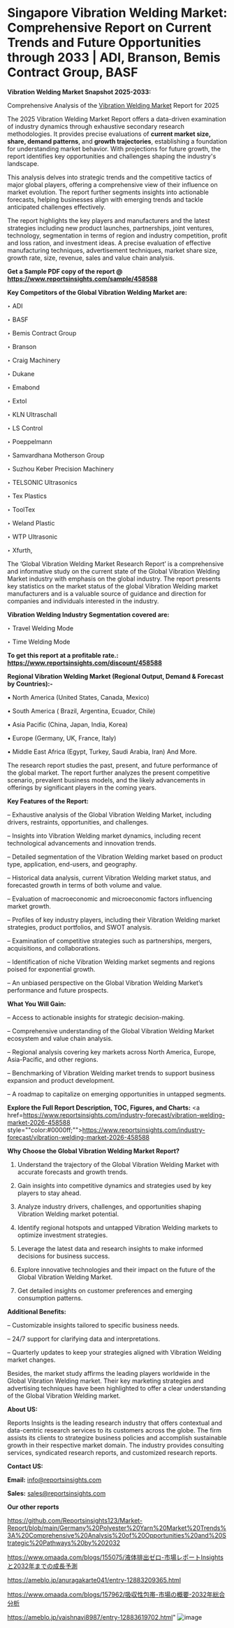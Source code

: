 # Singapore Vibration Welding Market: Comprehensive Report on Current Trends and Future Opportunities through 2033 | ADI, Branson, Bemis Contract Group, BASF

<strong>Vibration Welding Market Snapshot 2025-2033:</strong>

Comprehensive Analysis of the <a href=https://www.reportsinsights.com/sample/458588>Vibration Welding Market</a> Report for 2025

The 2025 Vibration Welding Market Report offers a data-driven examination of industry dynamics through exhaustive secondary research methodologies. It provides precise evaluations of <strong>current market size, share, demand patterns</strong>, and <strong>growth trajectories</strong>, establishing a foundation for understanding market behavior. With projections for future growth, the report identifies key opportunities and challenges shaping the industry's landscape.

This analysis delves into strategic trends and the competitive tactics of major global players, offering a comprehensive view of their influence on market evolution. The report further segments insights into actionable forecasts, helping businesses align with emerging trends and tackle anticipated challenges effectively.

The report highlights the key players and manufacturers and the latest strategies including new product launches, partnerships, joint ventures, technology, segmentation in terms of region and industry competition, profit and loss ration, and investment ideas. A precise evaluation of effective manufacturing techniques, advertisement techniques, market share size, growth rate, size, revenue, sales and value chain analysis.

<strong>Get a Sample PDF copy of the report @ <a href=https://www.reportsinsights.com/sample/458588 style=color:#0000ff;>https://www.reportsinsights.com/sample/458588</a></strong>

<strong>Key Competitors of the Global Vibration Welding Market are:</strong>

‣ ADI

‣ BASF

‣ Bemis Contract Group

‣ Branson

‣ Craig Machinery

‣ Dukane

‣ Emabond

‣ Extol

‣ KLN Ultraschall

‣ LS Control

‣ Poeppelmann

‣ Samvardhana Motherson Group

‣ Suzhou Keber Precision Machinery

‣ TELSONIC Ultrasonics

‣ Tex Plastics

‣ ToolTex

‣ Weland Plastic

‣ WTP Ultrasonic

‣ Xfurth,

The ‘Global Vibration Welding Market Research Report’ is a comprehensive and informative study on the current state of the Global Vibration Welding Market industry with emphasis on the global industry. The report presents key statistics on the market status of the global Vibration Welding market manufacturers and is a valuable source of guidance and direction for companies and individuals interested in the industry.

<strong>Vibration Welding Industry Segmentation covered are:</strong>

‣ Travel Welding Mode

‣ Time Welding Mode

<strong>To get this report at a profitable rate.: <a href=https://www.reportsinsights.com/discount/458588 style=color:#0000ff;>https://www.reportsinsights.com/discount/458588</a></strong>

<strong>Regional Vibration Welding Market (Regional Output, Demand &amp; Forecast by Countries):-</strong>

• North America (United States, Canada, Mexico)

• South America ( Brazil, Argentina, Ecuador, Chile)

• Asia Pacific (China, Japan, India, Korea)

• Europe (Germany, UK, France, Italy)

• Middle East Africa (Egypt, Turkey, Saudi Arabia, Iran) And More.

The research report studies the past, present, and future performance of the global market. The report further analyzes the present competitive scenario, prevalent business models, and the likely advancements in offerings by significant players in the coming years.

<strong>Key Features of the Report:</strong>

– Exhaustive analysis of the Global Vibration Welding Market, including drivers, restraints, opportunities, and challenges.

– Insights into Vibration Welding market dynamics, including recent technological advancements and innovation trends.

– Detailed segmentation of the Vibration Welding market based on product type, application, end-users, and geography.

– Historical data analysis, current Vibration Welding market status, and forecasted growth in terms of both volume and value.

– Evaluation of macroeconomic and microeconomic factors influencing market growth.

– Profiles of key industry players, including their Vibration Welding market strategies, product portfolios, and SWOT analysis.

– Examination of competitive strategies such as partnerships, mergers, acquisitions, and collaborations.

– Identification of niche Vibration Welding market segments and regions poised for exponential growth.

– An unbiased perspective on the Global Vibration Welding Market’s performance and future prospects.

<strong>What You Will Gain:</strong>

– Access to actionable insights for strategic decision-making.

– Comprehensive understanding of the Global Vibration Welding Market ecosystem and value chain analysis.

– Regional analysis covering key markets across North America, Europe, Asia-Pacific, and other regions.

– Benchmarking of Vibration Welding market trends to support business expansion and product development.

– A roadmap to capitalize on emerging opportunities in untapped segments.

<strong>Explore the Full Report Description, TOC, Figures, and Charts:</strong>
<a href=https://www.reportsinsights.com/industry-forecast/vibration-welding-market-2026-458588 style=""color:#0000ff;"">https://www.reportsinsights.com/industry-forecast/vibration-welding-market-2026-458588</a>

<strong>Why Choose the Global Vibration Welding Market Report?</strong>

1. Understand the trajectory of the Global Vibration Welding Market with accurate forecasts and growth trends.

2. Gain insights into competitive dynamics and strategies used by key players to stay ahead.

3. Analyze industry drivers, challenges, and opportunities shaping Vibration Welding market potential.

4. Identify regional hotspots and untapped Vibration Welding markets to optimize investment strategies.

5. Leverage the latest data and research insights to make informed decisions for business success.

6. Explore innovative technologies and their impact on the future of the Global Vibration Welding Market.

7. Get detailed insights on customer preferences and emerging consumption patterns.

<strong>Additional Benefits:</strong>

– Customizable insights tailored to specific business needs.

– 24/7 support for clarifying data and interpretations.

– Quarterly updates to keep your strategies aligned with Vibration Welding market changes.

Besides, the market study affirms the leading players worldwide in the Global Vibration Welding market. Their key marketing strategies and advertising techniques have been highlighted to offer a clear understanding of the Global Vibration Welding market.

<strong><strong>About US</strong>:</strong>

Reports Insights is the leading research industry that offers contextual and data-centric research services to its customers across the globe. The firm assists its clients to strategize business policies and accomplish sustainable growth in their respective market domain. The industry provides consulting services, syndicated research reports, and customized research reports.

<strong>Contact US:</strong>

<p class=><b>Email:</b> <a href=mailto:info@reportsinsights.com>info@reportsinsights.com</a></p>
<p class=><b>Sales:</b> <a href=mailto:sales@reportsinsights.com>sales@reportsinsights.com</a></p>

<strong>Our other reports</strong>

<a href=https://github.com/Reportsinsights123/Market-Report/blob/main/Germany%20Polyester%20Yarn%20Market%20Trends%3A%20Comprehensive%20Analysis%20of%20Opportunities%20and%20Strategic%20Pathways%20by%202032>https://github.com/Reportsinsights123/Market-Report/blob/main/Germany%20Polyester%20Yarn%20Market%20Trends%3A%20Comprehensive%20Analysis%20of%20Opportunities%20and%20Strategic%20Pathways%20by%202032</a>

<a href=https://www.omaada.com/blogs/155075/液体排出ゼロ-市場レポートInsightsと2032年までの成長予測>https://www.omaada.com/blogs/155075/液体排出ゼロ-市場レポートInsightsと2032年までの成長予測</a>

<a href=https://ameblo.jp/anuragakarte041/entry-12883209365.html>https://ameblo.jp/anuragakarte041/entry-12883209365.html</a>

<a href=https://www.omaada.com/blogs/157962/吸収性包帯-市場の概要-2032年総合分析>https://www.omaada.com/blogs/157962/吸収性包帯-市場の概要-2032年総合分析</a>

<a href=https://ameblo.jp/vaishnavi8987/entry-12883619702.html>https://ameblo.jp/vaishnavi8987/entry-12883619702.html</a>"
![image](https://github.com/user-attachments/assets/58d7ac04-2d84-4dca-af86-4c23ea0761ce)
